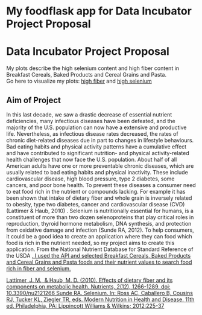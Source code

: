 # My foodflask app for Data Incubator Project Proposal
# Data Incubator Project Proposal
My plots describe the high selenium content and high fiber content in Breakfast Cereals, Baked Products and Cereal Grains and Pasta.<br>
Go here to visualize my plots: <a href="https://mynutapp.herokuapp.com/Fiber">high fiber</a> and <a href="https://mynutapp.herokuapp.com/Selenium">high selenium</a>

<h2>Aim of Project</h2>
In this last decade, we saw a drastic decrease of essential nutrient deficiencies, many infectious diseases have been defeated, and the majority of the U.S. population can now have a extensive and productive life. Nevertheless, as infectious disease rates decreased, the rates of chronic diet-related diseases due in part to changes in lifestyle behaviours. Bad eating habits and physical activity patterns have a cumulative effect and have contributed to significant nutrition- and physical activity-related health challenges that now face the U.S. population. About half of all American adults have one or more preventable chronic diseases, which are usually related to bad eating habits and physical inactivity. These include cardiovascular disease, high blood pressure, type 2 diabetes, some cancers, and poor bone health. 
To prevent these diseases a consumer need to eat food rich in the nutrient or compounds lacking.
For example it has been shown that intake of dietary fiber and whole grain is inversely related to obesity, type two diabetes, cancer and cardiovascular disease (CVD) (Lattimer & Haub, 2010) .
Selenium is nutritionally essential for humans, is a constituent of more than two dozen selenoproteins that play critical roles in reproduction, thyroid hormone metabolism, DNA synthesis, and protection from oxidative damage and infection (Sunde RA, 2012).
To help consumers, it could be a good idea to create an application where they can food which food is rich in the nutrient needed, so my project aims to create this application.
From the National Nutrient Database for Standard Reference of the USDA <a href="https://ndb.nal.usda.gov/ndb/doc/apilist/API-NUTRIENT-REPORT.md"</a>, I used the API and selected Breakfast Cereals, Baked Products and Cereal Grains and Pasta foods and their nutrient values to search food rich in fiber and selenium.

Lattimer, J. M., & Haub, M. D. (2010). Effects of dietary fiber and its components on metabolic health. Nutrients, 2(12), 1266-1289. doi: 10.3390/nu2121266
 Sunde RA. Selenium. In: Ross AC, Caballero B, Cousins RJ, Tucker KL, Ziegler TR, eds. Modern Nutrition in Health and Disease. 11th ed. Philadelphia, PA: Lippincott Williams & Wilkins; 2012:225-37
